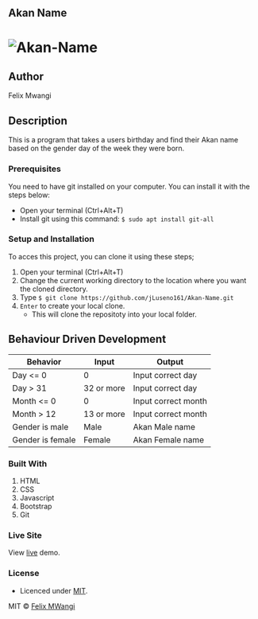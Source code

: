 ## Akan Name
# ![Akan-Name](https://jluseno161.github.io/Akan-Name/images/app.png)

## Author
Felix Mwangi

## Description
This is a program that takes a users birthday and find their Akan name based on the gender day of the week they were born.

### Prerequisites
You need to have git installed on your computer. You can install it with the steps below:
   -  Open your terminal (Ctrl+Alt+T)
   -  Install git using this command:
        `$ sudo apt install git-all`

### Setup and Installation
To acces this project, you can clone it using these steps;
1. Open your terminal (Ctrl+Alt+T)
2. Change the current working directory to the location where you want the cloned directory.
3. Type `$ git clone https://github.com/jLuseno161/Akan-Name.git`
4. `Enter` to create your local clone.
    * This will clone the repositoty into your local folder.

## Behaviour Driven Development
| Behavior            | Input                         | Output                        | 
| ------------------- | ----------------------------- | ----------------------------- |
| Day <= 0 | 0 | Input correct day|
| Day > 31 | 32 or more | Input correct day |
| Month <= 0 |0 | Input correct month|
| Month > 12 | 13 or more | Input correct month|
| Gender is male | Male | Akan Male name |
| Gender is female | Female | Akan Female name |

### Built With
1. HTML
2. CSS
3. Javascript
4. Bootstrap
5. Git

### Live Site
View [live](https://jluseno161.github.io/Akan-Name/) demo.

### License
* Licenced under [MIT](LICENSE).

MIT ©  [Felix MWangi](https://github.com/felixmkn)

